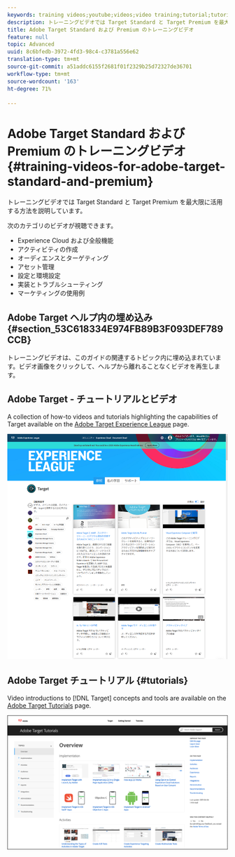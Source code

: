 ```yaml
---
keywords: training videos;youtube;videos;video training;tutorial;tutorials;video
description: トレーニングビデオでは Target Standard と Target Premium を最大限に活用する方法を説明しています。
title: Adobe Target Standard および Premium のトレーニングビデオ
feature: null
topic: Advanced
uuid: 8c6bfedb-3972-4fd3-98c4-c3781a556e62
translation-type: tm+mt
source-git-commit: a51addc6155f2681f01f2329b25d72327de36701
workflow-type: tm+mt
source-wordcount: '163'
ht-degree: 71%

---
```



# Adobe Target Standard および Premium のトレーニングビデオ{#training-videos-for-adobe-target-standard-and-premium}

トレーニングビデオでは Target Standard と Target Premium を最大限に活用する方法を説明しています。

次のカテゴリのビデオが視聴できます。

* Experience Cloud および全般機能
* アクティビティの作成
* オーディエンスとターゲティング
* アセット管理
* 設定と環境設定
* 実装とトラブルシューティング
* マーケティングの使用例

## Adobe Target ヘルプ内の埋め込み {#section_53C618334E974FB89B3F093DEF789CCB}

トレーニングビデオは、このガイドの関連するトピック内に埋め込まれています。ビデオ画像をクリックして、ヘルプから離れることなくビデオを再生します。

## Adobe Target - チュートリアルとビデオ

A collection of how-to videos and tutorials highlighting the capabilities of Target available on the [Adobe Target Experience League](https://guided.adobe.com/#recommended/solutions/target) page.

![Experience League ビデオ](/help/c-intro/assets/experience-league.png)

## Adobe Target チュートリアル {#tutorials}

Video introductions to [!DNL Target] concepts and tools are available on  the [Adobe Target Tutorials](https://docs.adobe.com/content/help/en/target-learn/tutorials/overview.html) page.

![Adobe Target チュートリアル](/help/c-intro/assets/adobe-target-tutorials-new.png)